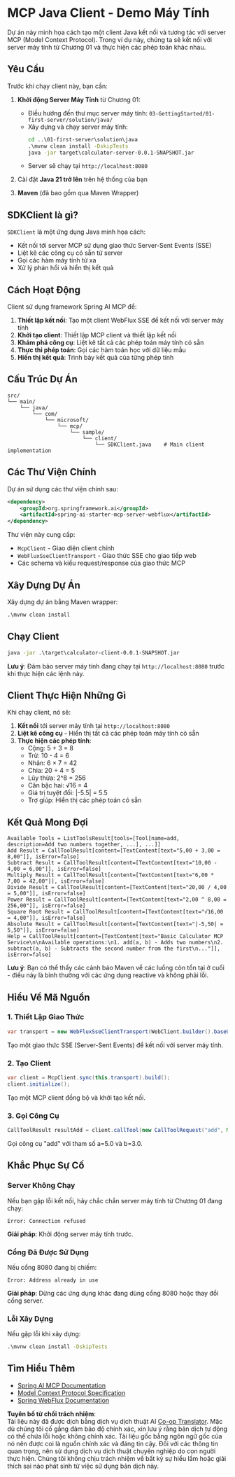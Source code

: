 <!--
CO_OP_TRANSLATOR_METADATA:
{
  "original_hash": "7074b9f4c8cd147c1c10f569d8508c82",
  "translation_date": "2025-07-13T18:36:00+00:00",
  "source_file": "03-GettingStarted/02-client/solution/java/README.md",
  "language_code": "vi"
}
-->
# MCP Java Client - Demo Máy Tính

Dự án này minh họa cách tạo một client Java kết nối và tương tác với server MCP (Model Context Protocol). Trong ví dụ này, chúng ta sẽ kết nối với server máy tính từ Chương 01 và thực hiện các phép toán khác nhau.

## Yêu Cầu

Trước khi chạy client này, bạn cần:

1. **Khởi động Server Máy Tính** từ Chương 01:
   - Điều hướng đến thư mục server máy tính: `03-GettingStarted/01-first-server/solution/java/`
   - Xây dựng và chạy server máy tính:
     ```cmd
     cd ..\01-first-server\solution\java
     .\mvnw clean install -DskipTests
     java -jar target\calculator-server-0.0.1-SNAPSHOT.jar
     ```
   - Server sẽ chạy tại `http://localhost:8080`

2. Cài đặt **Java 21 trở lên** trên hệ thống của bạn
3. **Maven** (đã bao gồm qua Maven Wrapper)

## SDKClient là gì?

`SDKClient` là một ứng dụng Java minh họa cách:
- Kết nối tới server MCP sử dụng giao thức Server-Sent Events (SSE)
- Liệt kê các công cụ có sẵn từ server
- Gọi các hàm máy tính từ xa
- Xử lý phản hồi và hiển thị kết quả

## Cách Hoạt Động

Client sử dụng framework Spring AI MCP để:

1. **Thiết lập kết nối**: Tạo một client WebFlux SSE để kết nối với server máy tính
2. **Khởi tạo client**: Thiết lập MCP client và thiết lập kết nối
3. **Khám phá công cụ**: Liệt kê tất cả các phép toán máy tính có sẵn
4. **Thực thi phép toán**: Gọi các hàm toán học với dữ liệu mẫu
5. **Hiển thị kết quả**: Trình bày kết quả của từng phép tính

## Cấu Trúc Dự Án

```
src/
└── main/
    └── java/
        └── com/
            └── microsoft/
                └── mcp/
                    └── sample/
                        └── client/
                            └── SDKClient.java    # Main client implementation
```

## Các Thư Viện Chính

Dự án sử dụng các thư viện chính sau:

```xml
<dependency>
    <groupId>org.springframework.ai</groupId>
    <artifactId>spring-ai-starter-mcp-server-webflux</artifactId>
</dependency>
```

Thư viện này cung cấp:
- `McpClient` - Giao diện client chính
- `WebFluxSseClientTransport` - Giao thức SSE cho giao tiếp web
- Các schema và kiểu request/response của giao thức MCP

## Xây Dựng Dự Án

Xây dựng dự án bằng Maven wrapper:

```cmd
.\mvnw clean install
```

## Chạy Client

```cmd
java -jar .\target\calculator-client-0.0.1-SNAPSHOT.jar
```

**Lưu ý**: Đảm bảo server máy tính đang chạy tại `http://localhost:8080` trước khi thực hiện các lệnh này.

## Client Thực Hiện Những Gì

Khi chạy client, nó sẽ:

1. **Kết nối** tới server máy tính tại `http://localhost:8080`
2. **Liệt kê công cụ** - Hiển thị tất cả các phép toán máy tính có sẵn
3. **Thực hiện các phép tính**:
   - Cộng: 5 + 3 = 8
   - Trừ: 10 - 4 = 6
   - Nhân: 6 × 7 = 42
   - Chia: 20 ÷ 4 = 5
   - Lũy thừa: 2^8 = 256
   - Căn bậc hai: √16 = 4
   - Giá trị tuyệt đối: |-5.5| = 5.5
   - Trợ giúp: Hiển thị các phép toán có sẵn

## Kết Quả Mong Đợi

```
Available Tools = ListToolsResult[tools=[Tool[name=add, description=Add two numbers together, ...], ...]]
Add Result = CallToolResult[content=[TextContent[text="5,00 + 3,00 = 8,00"]], isError=false]
Subtract Result = CallToolResult[content=[TextContent[text="10,00 - 4,00 = 6,00"]], isError=false]
Multiply Result = CallToolResult[content=[TextContent[text="6,00 * 7,00 = 42,00"]], isError=false]
Divide Result = CallToolResult[content=[TextContent[text="20,00 / 4,00 = 5,00"]], isError=false]
Power Result = CallToolResult[content=[TextContent[text="2,00 ^ 8,00 = 256,00"]], isError=false]
Square Root Result = CallToolResult[content=[TextContent[text="√16,00 = 4,00"]], isError=false]
Absolute Result = CallToolResult[content=[TextContent[text="|-5,50| = 5,50"]], isError=false]
Help = CallToolResult[content=[TextContent[text="Basic Calculator MCP Service\n\nAvailable operations:\n1. add(a, b) - Adds two numbers\n2. subtract(a, b) - Subtracts the second number from the first\n..."]], isError=false]
```

**Lưu ý**: Bạn có thể thấy các cảnh báo Maven về các luồng còn tồn tại ở cuối - điều này là bình thường với các ứng dụng reactive và không phải lỗi.

## Hiểu Về Mã Nguồn

### 1. Thiết Lập Giao Thức
```java
var transport = new WebFluxSseClientTransport(WebClient.builder().baseUrl("http://localhost:8080"));
```
Tạo một giao thức SSE (Server-Sent Events) để kết nối với server máy tính.

### 2. Tạo Client
```java
var client = McpClient.sync(this.transport).build();
client.initialize();
```
Tạo một MCP client đồng bộ và khởi tạo kết nối.

### 3. Gọi Công Cụ
```java
CallToolResult resultAdd = client.callTool(new CallToolRequest("add", Map.of("a", 5.0, "b", 3.0)));
```
Gọi công cụ "add" với tham số a=5.0 và b=3.0.

## Khắc Phục Sự Cố

### Server Không Chạy
Nếu bạn gặp lỗi kết nối, hãy chắc chắn server máy tính từ Chương 01 đang chạy:
```
Error: Connection refused
```
**Giải pháp**: Khởi động server máy tính trước.

### Cổng Đã Được Sử Dụng
Nếu cổng 8080 đang bị chiếm:
```
Error: Address already in use
```
**Giải pháp**: Dừng các ứng dụng khác đang dùng cổng 8080 hoặc thay đổi cổng server.

### Lỗi Xây Dựng
Nếu gặp lỗi khi xây dựng:
```cmd
.\mvnw clean install -DskipTests
```

## Tìm Hiểu Thêm

- [Spring AI MCP Documentation](https://docs.spring.io/spring-ai/reference/api/mcp/)
- [Model Context Protocol Specification](https://modelcontextprotocol.io/)
- [Spring WebFlux Documentation](https://docs.spring.io/spring-framework/docs/current/reference/html/web-reactive.html)

**Tuyên bố từ chối trách nhiệm**:  
Tài liệu này đã được dịch bằng dịch vụ dịch thuật AI [Co-op Translator](https://github.com/Azure/co-op-translator). Mặc dù chúng tôi cố gắng đảm bảo độ chính xác, xin lưu ý rằng bản dịch tự động có thể chứa lỗi hoặc không chính xác. Tài liệu gốc bằng ngôn ngữ gốc của nó nên được coi là nguồn chính xác và đáng tin cậy. Đối với các thông tin quan trọng, nên sử dụng dịch vụ dịch thuật chuyên nghiệp do con người thực hiện. Chúng tôi không chịu trách nhiệm về bất kỳ sự hiểu lầm hoặc giải thích sai nào phát sinh từ việc sử dụng bản dịch này.